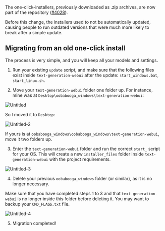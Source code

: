 The one-click-installers, previously downloaded as .zip archives, are now part of the repository ([#4028](https://github.com/oobabooga/text-generation-webui/pull/4028)).

Before this change, the installers used to not be automatically updated, causing people to run outdated versions that were much more likely to break after a simple update.

## Migrating from an old one-click install

The process is very simple, and you will keep all your models and settings.

1) Run your existing `update` script, and make sure that the following files exist inside `text-generation-webui` after the update: `start_windows.bat`, `start_linux.sh`.

2) Move your `text-generation-webui` folder one folder up. For instance, mine was at `Desktop\oobabooga_windows\text-generation-webui`:

![Untitled](https://github.com/oobabooga/text-generation-webui/assets/112222186/b8d4576f-75d2-459c-b4c6-54381061b54e)

So I moved it to `Desktop`:

![Untitled-2](https://github.com/oobabooga/text-generation-webui/assets/112222186/cde6fe04-3909-43c2-9cdf-cb6580312d6d)

If yours is at `oobabooga_windows\oobabooga_windows\text-generation-webui`, move it two folders up.

3) Enter the `text-generation-webui` folder and run the correct `start_` script for your OS. This will create a new `installer_files` folder inside `text-generation-webui` with the project requirements.

![Untitled-3](https://github.com/oobabooga/text-generation-webui/assets/112222186/23dd4d58-40ed-4616-8a49-2969912323e2)

4) Delete your previous `oobabooga_windows` folder (or similar), as it is no longer necessary.

Make sure that you have completed steps 1 to 3 and that `text-generation-webui` is no longer inside this folder before deleting it. You may want to backup your `CMD_FLAGS.txt` file.

![Untitled-4](https://github.com/oobabooga/text-generation-webui/assets/112222186/58506d07-5497-47fa-ba84-869aea9d550e)

5) Migration completed!